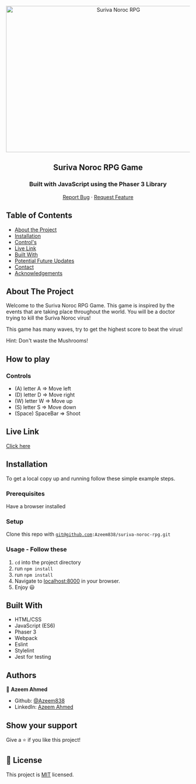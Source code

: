 <p align="center">
  <a>
    <p align="center"> <img src="./suriva-noroc-gameplay.gif" alt="Suriva Noroc RPG" width="600" height="400"> </p>
  </a>

  <h2 align="center">Suriva Noroc RPG Game</h2>
  <h3 align="center">Built with JavaScript using the Phaser 3 Library</h3>

  <p align="center">
    <a href="https://github.com/Azeem838/suriva-noroc-rpg/issues">Report Bug</a>
    · 
    <a href="https://github.com/Azeem838/suriva-noroc-rpg/issues">Request Feature</a>
  </p>
</p>

<!-- TABLE OF CONTENTS -->

## Table of Contents

- [About the Project](#about-the-project)
- [Installation](#installation)
- [Control's](#CONTROL'S)
- [Live Link](#Live-Link)
- [Built With](#built-with)
- [Potential Future Updates](#potential-future-updates)
- [Contact](#Authors)
- [Acknowledgements](#acknowledgements)

<!-- ABOUT THE PROJECT -->

## About The Project

Welcome to the Suriva Noroc RPG Game. This game is inspired by the events that are taking place throughout the world. You will be a doctor trying to kill the Suriva Noroc virus!

This game has many waves, try to get the highest score to beat the virus!

Hint: Don't waste the Mushrooms!

<!-- CONTROL'S -->

## How to play

### Controls

- (A) letter A => Move left
- (D) letter D => Move right
- (W) letter W => Move up
- (S) letter S => Move down
- (Space) SpaceBar => Shoot

<!-- Live Link  -->

## Live Link

[Click here](http://azeemahmed.me/suriva-noroc-rpg/)

<!-- INSTALLATION -->

## Installation

To get a local copy up and running follow these simple example steps.

### Prerequisites

Have a browser installed

### Setup

Clone this repo with <code>git@github.com:Azeem838/suriva-noroc-rpg.git</code>

### Usage - Follow these

1. <code>cd</code> into the project directory
2. run <code>npm install</code>
3. run <code>npm install</code>
4. Navigate to [localhost:8000](http://localhost:8000) in your browser.
5. Enjoy :smiley:

<!-- BUILD WITH -->

## Built With

- HTML/CSS
- JavaScript (ES6)
- Phaser 3
- Webpack
- Eslint
- Stylelint
- Jest for testing

## Authors

:bust_in_silhouette: **Azeem Ahmed**

- Github: [@Azeem838](https://github.com/Azeem838)
- LinkedIn: [Azeem Ahmed](www.linkedin.com/in/azeemmahmed)

## Show your support

Give a ⭐️ if you like this project!

## 📝 License

This project is [MIT](https://opensource.org/licenses/MIT) licensed.
